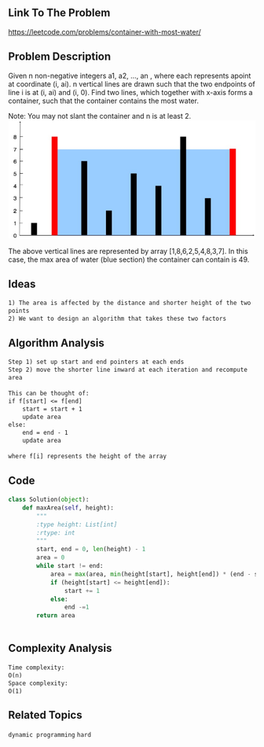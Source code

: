 ## Link To The Problem 
https://leetcode.com/problems/container-with-most-water/

## Problem Description
Given n non-negative integers a1, a2, ..., an , where each represents apoint at coordinate (i, ai). n vertical lines are drawn such that the two endpoints of line i is at (i, ai) and (i, 0). Find two lines, which together with x-axis forms a container, such that the container contains the most water.

Note: You may not slant the container and n is at least 2.
 ![question_11.jpg](../asset/question_11.jpg)

The above vertical lines are represented by array [1,8,6,2,5,4,8,3,7]. In this case, the max area of water (blue section) the container can contain is 49.
## Ideas
```
1) The area is affected by the distance and shorter height of the two points
2) We want to design an algorithm that takes these two factors
```
## Algorithm Analysis
```
Step 1) set up start and end pointers at each ends
Step 2) move the shorter line inward at each iteration and recompute area

This can be thought of:
if f[start] <= f[end]
    start = start + 1
    update area
else:
    end = end - 1
    update area

where f[i] represents the height of the array
```

## Code
```py
class Solution(object):
    def maxArea(self, height):
        """
        :type height: List[int]
        :rtype: int
        """
        start, end = 0, len(height) - 1
        area = 0
        while start != end:
            area = max(area, min(height[start], height[end]) * (end - start))
            if (height[start] <= height[end]):
                start += 1
            else:
                end -=1
        return area
        
```
## Complexity Analysis
```
Time complexity: 
O(n)
Space complexity: 
O(1) 
```
## Related Topics
```dynamic programming``` ```hard```




